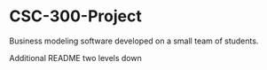 # CSC-300-Project
Business modeling software developed on a small team of students.

Additional README two levels down

